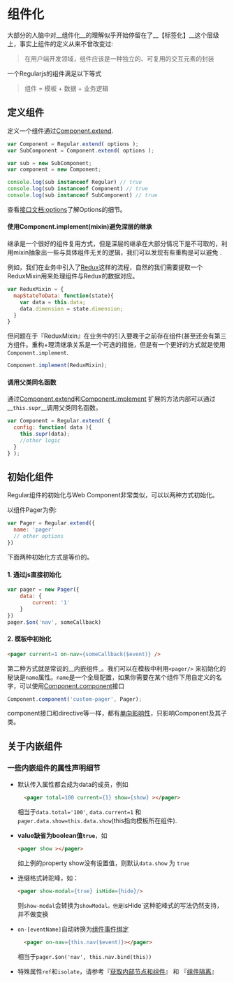 # 组件化


大部分的人脑中对__组件化__的理解似乎开始停留在了__【标签化】__这个层级上，事实上组件的定义从来不曾改变过: 

> 在用户端开发领域，组件应该是一种独立的、可复用的交互元素的封装

一个Regularjs的组件满足以下等式

> 组件 = 模板 + 数据 + 业务逻辑

## 定义组件

定义一个组件通过[Component.extend]({{api}}#api-reference-静态接口-componentextend).

```js
var Component = Regular.extend( options );
var SubComponent = Component.extend( options );

var sub = new SubComponent;
var component = new Component;

console.log(sub instanceof Regular) // true
console.log(sub instanceof Component) // true
console.log(sub instanceof SubComponent) // true

```

查看[接口文档:options]({{api}}#api-reference-静态接口-options)了解Options的细节。


#### 使用Component.implement(mixin)避免深层的继承

继承是一个很好的组件复用方式，但是深层的继承在大部分情况下是不可取的，利用mixin抽象出一些与具体组件无关的逻辑，我们可以发现有些重构是可以避免 .  

例如，我们在业务中引入了[Redux](https://github.com/rackt/redux)这样的流程，自然的我们需要提取一个ReduxMixin用来处理组件与Redux的数据对应。

```js
var ReduxMixin = {
  mapStateToData: function(state){
    var data = this.data;
    data.dimension = state.dimension;
  } 
}
```

但问题在于『ReduxMixin』在业务中的引入要晚于之前存在组件(甚至还会有第三方组件。重构+理清继承关系是一个可选的措施，但是有一个更好的方式就是使用`Component.implement`.

```js
Component.implement(ReduxMixin);
```

#### 调用父类同名函数

通过[Component.extend]({{api}}#api-reference-静态接口-componentextend)和[Component.implement](http://regularjs.github.io/reference/?api-zh#api-reference-静态接口-componentimplement) 扩展的方法内部可以通过__`this.supr`__调用父类同名函数。

```js
var Component = Regular.extend( {
  config: function( data ){
    this.supr(data);
    //other logic
  }
} );
```



<a name="init"></a>
## 初始化组件

Regular组件的初始化与Web Component非常类似，可以以两种方式初始化。

以组件Pager为例:

```js
var Pager = Regular.extend({
  name: 'pager'
  // other options
})
```

下面两种初始化方式是等价的。


#### 1. 通过js直接初始化

```js
var pager = new Pager({
    data: {
        current: '1'
    }
})
pager.$on('nav', someCallback)
```

#### 2. 模板中初始化

```html
<pager current=1 on-nav={someCallback($event)} />
```

第二种方式就是常说的__内嵌组件_。我们可以在模板中利用`<pager/>` 来初始化的秘诀是`name`属性。`name`是一个全局配置，如果你需要在某个组件下用自定义的名字，可以使用[Component.component]({{api}}#component)接口

```js
Component.component('custom-pager', Pager);
```

component接口和directive等一样，都有[单向影响性](../advanced/modular.md)，只影响Component及其子类。


## 关于内嵌组件


### 一些内嵌组件的属性声明细节

- 默认传入属性都会成为data的成员，例如
  ```html
    <pager total=100 current={1} show={show} ></pager> 
  ```
  相当于`data.total='100'`, `data.current=1` 和 `pager.data.show=this.data.show`(this指向模板所在组件).

- __value缺省为boolean值`true`__，如
  ```html
  <pager show ></pager>
  ```
  如上例的property show没有设置值，则默认`data.show` 为 `true`
- 连缀格式转驼峰，如：
  ```html
  <pager show-modal={true} isHide={hide}/>
  ```
  则`show-modal`会转换为`showModal。但是`isHide`这种驼峰式的写法仍然支持，并不做变换
- `on-[eventName]`自动转换为[组件事件绑定](basic/event.md)
  ```html
    <pager on-nav={this.nav($event)}></pager>
  ```
  相当于`pager.$on('nav', this.nav.bind(this))`
- 特殊属性`ref`和`isolate`，请参考『[获取内部节点和组件](component/ref.md)』 和 『[组件隔离](component/isolate.md)』
  
